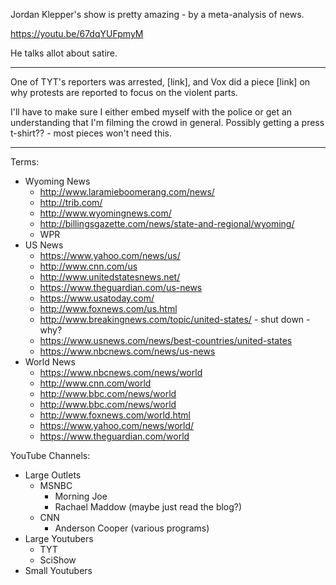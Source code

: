 Jordan Klepper's show is pretty amazing - by a meta-analysis of news.

https://youtu.be/67dqYUFpmyM

He talks allot about satire.

---

One of TYT's reporters was arrested, [link], and Vox did a piece [link] on
why protests are reported to focus on the violent parts.

I'll have to make sure I either embed myself with the police or get
an understanding that I'm filming the crowd in general. Possibly getting
a press t-shirt?? - most pieces won't need this.

---

Terms:

* Wyoming News
  * http://www.laramieboomerang.com/news/
  * http://trib.com/
  * http://www.wyomingnews.com/
  * http://billingsgazette.com/news/state-and-regional/wyoming/
  * WPR
* US News
  * https://www.yahoo.com/news/us/
  * http://www.cnn.com/us
  * http://www.unitedstatesnews.net/
  * https://www.theguardian.com/us-news
  * https://www.usatoday.com/
  * http://www.foxnews.com/us.html
  * http://www.breakingnews.com/topic/united-states/ - shut down - why?
  * https://www.usnews.com/news/best-countries/united-states
  * https://www.nbcnews.com/news/us-news
* World News
  * https://www.nbcnews.com/news/world
  * http://www.cnn.com/world
  * http://www.bbc.com/news/world
  * http://www.bbc.com/news/world
  * http://www.foxnews.com/world.html
  * https://www.yahoo.com/news/world/
  * https://www.theguardian.com/world

YouTube Channels:

* Large Outlets
  * MSNBC
    * Morning Joe
    * Rachael Maddow (maybe just read the blog?)
  * CNN
    * Anderson Cooper (various programs)
* Large Youtubers
  * TYT
  * SciShow
* Small Youtubers
